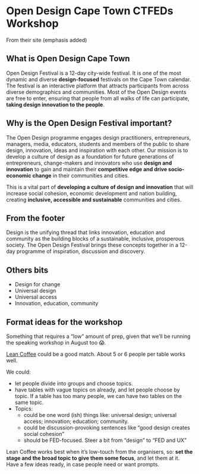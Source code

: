# Open Design Cape Town CTFEDs Workshop

From their site (emphasis added)

## What is Open Design Cape Town

Open Design Festival is a 12-day city-wide festival. It is one of the most dynamic and diverse **design-focused** festivals on the Cape Town calendar. The festival is an interactive platform that attracts participants from across diverse demographics and communities. Most of the Open Design events are free to enter, ensuring that people from all walks of life can participate, **taking design innovation to the people**.

## Why is the Open Design Festival important?

The Open Design programme engages design practitioners, entrepreneurs, managers, media, educators, students and members of the public to share design, innovation, ideas and inspiration with each other. Our mission is to develop a culture of design as a foundation for future generations of entrepreneurs, change-makers and innovators who use **design and innovation** to gain and maintain their **competitive edge and drive socio-economic change** in their communities and cities.

This is a vital part of **developing a culture of design and innovation** that will increase social cohesion, economic development and nation building, creating **inclusive, accessible and sustainable** communities and cities.

## From the footer

Design is the unifying thread that links innovation, education and community as the building blocks of a sustainable, inclusive, prosperous society. The Open Design Festival brings these concepts together in a 12-day programme of inspiration, discussion and discovery.


## Others bits

- Design for change
- Universal design
- Universal access
- Innovation, education, community

## Format ideas for the workshop

Something that requires a “low” amount of prep, given that we’ll be running the speaking workshop in August too 😱.

[Lean Coffee](http://leancoffee.org/) could be a good match. About 5 or 6 people per table works well.

We could:

-  let people divide into groups and choose topics.
- have tables with vague topics on already, and let people choose by topic. If a table has too many people, we can have two tables on the same topic.
- Topics:
    - could be one word (ish) things like: universal design; universal access; innovation; education; community.
    - could be discussion-provoking sentences like “good design creates social cohesion”
    - should be FED-focused. Steer a bit from “design” to “FED and UX”

Lean Coffee works best when it’s low-touch from the organisers, so: **set the stage and the broad topic to give them some focus**, and let them at it. Have a few ideas ready, in case people need or want prompts.
